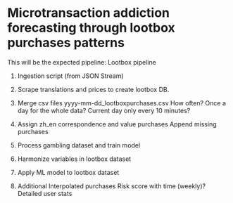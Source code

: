 # Microtransaction addiction forecasting through lootbox purchases patterns

This will be the expected pipeline:
Lootbox pipeline

1) Ingestion script (from JSON Stream)

2) Scrape translations and prices to create lootbox DB.

2) Merge csv files
    yyyy-mm-dd_lootboxpurchases.csv
    How often?
        Once a day for the whole data?
        Current day only every 10 minutes?

4) Assign zh_en correspondence and value purchases
    Append missing purchases

5) Process gambling dataset and train model

6) Harmonize variables in lootbox dataset

7) Apply ML model to lootbox dataset


8) Additional
    Interpolated purchases
    Risk score with time (weekly)?
    Detailed user stats
